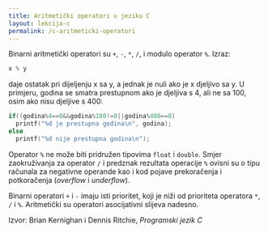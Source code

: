 ```yaml
---
title: Aritmetički operatori u jeziku C
layout: lekcija-c
permalink: /c-aritmeticki-operatori
---
```


Binarni aritmetički operatori su `+`, `-`, `*`, `/`, i modulo operator `%`. Izraz:

```c
x % y
```

daje ostatak pri dijeljenju x sa y, a jednak je nuli ako je x djeljivo sa y. U primjeru, godina se smatra prestupnom ako je djeljiva s 4, ali ne sa 100, osim ako nisu djeljive s 400:

```c
if((godina%4==0&&godina%100!=0||godina%400==0)
  printf("%d je prestupna godina\n", godina);
else
  printf("%d nije prestupna godina\n");
```

Operator `%` ne može biti pridružen tipovima `float` i `double`. Smjer zaokruživanja za operator `/` i predznak rezultata operacije `%` ovisni su o tipu računala za negativne operande kao i kod pojave prekoračenja i potkoračenja (*overflow* i *underflow*).

Binarni operatori `+` i `-` imaju isti prioritet, koji je niži od prioriteta operatora `*`, `/` i `%`. Aritmetički su operatori asocijativni slijeva nadesno.


Izvor: Brian Kernighan i Dennis Ritchie, *Programski jezik C*
